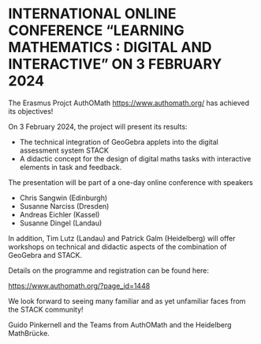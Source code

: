 # INTERNATIONAL ONLINE CONFERENCE “LEARNING MATHEMATICS : DIGITAL AND INTERACTIVE” ON 3 FEBRUARY 2024

The Erasmus Projct AuthOMath <https://www.authomath.org/> has achieved its objectives!

On 3 February 2024, the project will present its results: 

* The technical integration of GeoGebra applets into the digital assessment system STACK
* A didactic concept for the design of digital maths tasks with interactive elements in task and feedback.

The presentation will be part of a one-day online conference with speakers

* Chris Sangwin (Edinburgh)
* Susanne Narciss (Dresden)
* Andreas Eichler (Kassel)
* Susanne Dingel (Landau)

In addition, Tim Lutz (Landau) and Patrick Galm (Heidelberg) will offer workshops on technical and didactic aspects of the combination of GeoGebra and STACK.

Details on the programme and registration can be found here:

<https://www.authomath.org/?page_id=1448>

We look forward to seeing many familiar and as yet unfamiliar faces from the STACK community!

Guido Pinkernell and the Teams from AuthOMath and the Heidelberg MathBrücke.